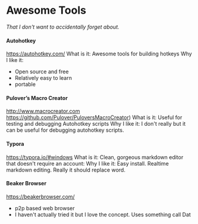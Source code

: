 # Awesome Tools
*That I don't want to accidentally forget about.*

#### Autohotkey
https://autohotkey.com/
What is it: Awesome tools for building hotkeys
Why I like it: 
- Open source and free
- Relatively easy to learn
- portable

#### Pulover’s Macro Creator
http://www.macrocreator.com
https://github.com/Pulover/PuloversMacroCreator)
What is it: Useful for testing and debugging Autohotkey scripts
Why I like it: I don't really but it can be useful for debugging autohotkey scripts.
  
#### Typora
https://typora.io/#windows
What is it: Clean, gorgeous markdown editor that doesn't require an account: 
Why I like it: Easy install. Realtime markdown editing. Really it should replace word. 

#### Beaker Browser
https://beakerbrowser.com/
- p2p based web browser
- I haven't actually tried it but I love the concept. Uses something call Dat

